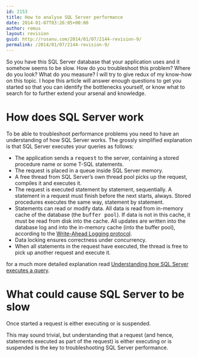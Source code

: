 ```yaml
---
id: 2153
title: How to analyse SQL Server performance
date: 2014-01-07T03:26:05+00:00
author: remus
layout: revision
guid: http://rusanu.com/2014/01/07/2144-revision-9/
permalink: /2014/01/07/2144-revision-9/
---
```

So you have this SQL Server database that your application uses and it somehow seems to be slow. How do you troubleshoot this problem? Where do you look? What do you measure? I will try to give redux of my know-how on this topic. I hope this article will answer enough questions to get you started so that you can identify the bottlenecks yourself, or know what to search for to further extend your arsenal and knowledge.

# How does SQL Server work

To be able to troubleshoot performance problems you need to have an understanding of how SQL Server works. The grossly simplified explanation is that SQL Server executes your queries as follows:

  * The application sends a <tt>request</tt> to the server, containing a stored procedure name or some T-SQL statements.
  * The request is placed in a queue inside SQL Server memory.
  * A free thread from SQL Server&#8217;s own thread pool picks up the request, compiles it and executes it.
  * The request is executed statement by statement, sequentially. A statement in a request must finish before the next starts, always. Stored procedures executes the same way, statement by statement.
  * Statements can read or modify data. All data is read from in-memory cache of the database (the <tt>buffer pool</tt>). If data is not in this cache, it must be read from disk into the cache. All updates are written into the database log and into the in-memory cache (into the buffer pool), according to the [Write-Ahead Logging protocol](http://technet.microsoft.com/en-us/library/ms186259(v=sql.105).aspx).
  * Data locking ensures correctness under concurrency.
  * When all statements in the request have executed, the thread is free to pick up another request and execute it.

for a much more detailed explanation read [Understanding how SQL Server executes a query](http://rusanu.com/2013/08/01/understanding-how-sql-server-executes-a-query/).

# What could cause SQL Server to be slow

<p class="callout float-right">
  Once started a request is either executing or is suspended.
</p>

This may sound trivial, but understanding that a request (and hence, statements executed as part of the request) is either executing or is suspended is the key to troubleshooting SQL Server performance.